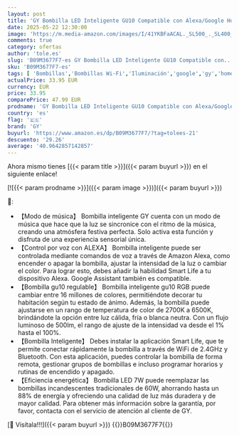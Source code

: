 ```yaml
---
layout: post
title: 'GY Bombilla LED Inteligente GU10 Compatible con Alexa/Google Home  7W 500LM GU10  2700K-6500K Luces Cálidas/Frías & RGB Regulable Control de Voz  6 Paquete'
date: 2025-05-22 12:30:00
image: 'https://m.media-amazon.com/images/I/41YKBFaACAL._SL500_._SL400_.jpg'
comments: true
category: ofertas
author: 'tole.es'
slug: 'B09M3677F7-es GY Bombilla LED Inteligente GU10 Compatible con...'
sku: 'B09M3677F7-es'
tags: [ 'Bombillas','Bombillas Wi-Fi','Iluminación','google','gy','home','🇪🇸', ]
actualPrice: 33.95 EUR
currency: EUR
price: 33.95
comparePrice: 47.99 EUR
prodname: 'GY Bombilla LED Inteligente GU10 Compatible con Alexa/Google Home  7W 500LM GU10  2700K-6500K Luces Cálidas/Frías & RGB Regulable Control de Voz  6 Paquete'
country: 'es'
flag: '🇪🇸'
brand: 'GY'
buyurl: 'https://www.amazon.es/dp/B09M3677F7/?tag=tolees-21'
descuento: '29.26'
average: '40.9642857142857'
---
```


Ahora mismo tienes [{{< param title >}}]({{< param buyurl >}}) en el siguiente enlace!

[![{{< param prodname >}}]({{< param image >}})]({{< param buyurl >}})

🔎:

- 【Modo de música】 Bombilla inteligente GY cuenta con un modo de música que hace que la luz se sincronice con el ritmo de la música, creando una atmósfera festiva perfecta. Solo activa esta función y disfruta de una experiencia sensorial única.
- 【Control por voz con ALEXA】 Bombilla inteligente puede ser controlada mediante comandos de voz a través de Amazon Alexa, como encender o apagar la bombilla, ajustar la intensidad de la luz o cambiar el color. Para lograr esto, debes añadir la habilidad Smart Life a tu dispositivo Alexa. Google Assistant también es compatible.
- 【Bombilla gu10 regulable】 Bombilla inteligente gu10 RGB puede cambiar entre 16 millones de colores, permitiéndote decorar tu habitación según tu estado de ánimo. Además, la bombilla puede ajustarse en un rango de temperatura de color de 2700K a 6500K, brindándote la opción entre luz cálida, fría o blanca neutra. Con un flujo luminoso de 500lm, el rango de ajuste de la intensidad va desde el 1% hasta el 100%.
- 【Bombilla Inteligente】 Debes instalar la aplicación Smart Life, que te permite conectar rápidamente la bombilla a través de WiFi de 2.4GHz y Bluetooth. Con esta aplicación, puedes controlar la bombilla de forma remota, gestionar grupos de bombillas e incluso programar horarios y rutinas de encendido y apagado.
- 【Eficiencia energética】 Bombilla LED 7W puede reemplazar las bombillas incandescentes tradicionales de 60W, ahorrando hasta un 88% de energía y ofreciendo una calidad de luz más duradera y de mayor calidad. Para obtener más información sobre la garantía, por favor, contacta con el servicio de atención al cliente de GY.

[🛒 Visítala!!!]({{< param buyurl >}})
{{<world>}}B09M3677F7{{</world>}}
